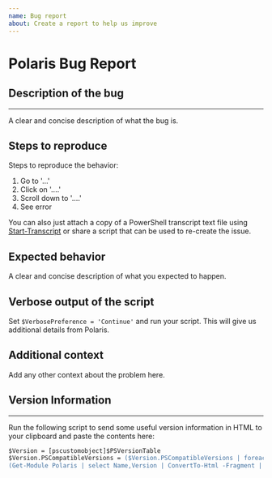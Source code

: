 ```yaml
---
name: Bug report
about: Create a report to help us improve
---
```


# Polaris Bug Report

## Description of the bug

---

A clear and concise description of what the bug is.

## Steps to reproduce

Steps to reproduce the behavior:

1. Go to '...'
2. Click on '....'
3. Scroll down to '....'
4. See error

You can also just attach a copy of a PowerShell transcript text file using [Start-Transcript](https://docs.microsoft.com/en-us/powershell/module/microsoft.powershell.host/start-transcript?view=powershell-6) or share a script that can be used to re-create the issue.

## Expected behavior

A clear and concise description of what you expected to happen.

## Verbose output of the script

Set `$VerbosePreference = 'Continue'` and run your script. This will give us additional details from Polaris.

## Additional context

Add any other context about the problem here.

## Version Information

---

Run the following script to send some useful version information in HTML to your clipboard and paste the contents here:

```ps
$Version = [pscustomobject]$PSVersionTable
$Version.PSCompatibleVersions = ($Version.PSCompatibleVersions | foreach { "$($_.Major).$($_.Minor).$($_.Build).$($_.Revision)" }) -join ",  "
(Get-Module Polaris | select Name,Version | ConvertTo-Html -Fragment | Out-String) + ($Version | ConvertTo-Html -Fragment | Out-String) | clip
```
